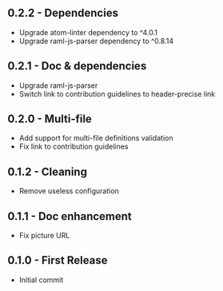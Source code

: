 ## 0.2.2 - Dependencies
* Upgrade atom-linter dependency to ^4.0.1
* Upgrade raml-js-parser dependency to ^0.8.14

## 0.2.1 - Doc & dependencies
* Upgrade raml-js-parser
* Switch link to contribution guidelines to header-precise link

## 0.2.0 - Multi-file
* Add support for multi-file definitions validation
* Fix link to contribution guidelines

## 0.1.2 - Cleaning
* Remove useless configuration

## 0.1.1 - Doc enhancement
* Fix picture URL

## 0.1.0 - First Release
* Initial commit
